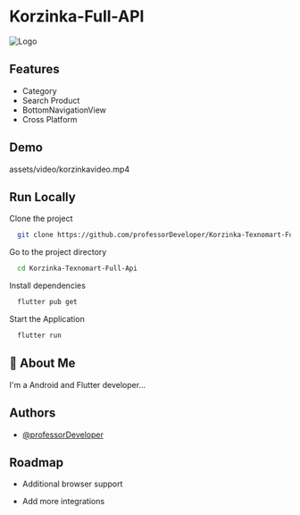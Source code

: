 
# Korzinka-Full-API



![Logo](https://user-images.githubusercontent.com/108933534/223389983-245669ae-b54e-4258-a1ec-6a98a9b5bfeb.jpg)


## Features

- Category
- Search Product
- BottomNavigationView 
- Cross Platform


## Demo

    
assets/video/korzinkavideo.mp4
## Run Locally

Clone the project

```bash
  git clone https://github.com/professorDeveloper/Korzinka-Texnomart-Full-Api
```

Go to the project directory

```bash
  cd Korzinka-Texnomart-Full-Api
```

Install dependencies

```bash
  flutter pub get
```

Start the Application

```bash
  flutter run
```


## 🚀 About Me
I'm a Android and Flutter  developer...


## Authors

- [@professorDeveloper](https://www.github.com/professorDeveloper)


## Roadmap

- Additional browser support

- Add more integrations

